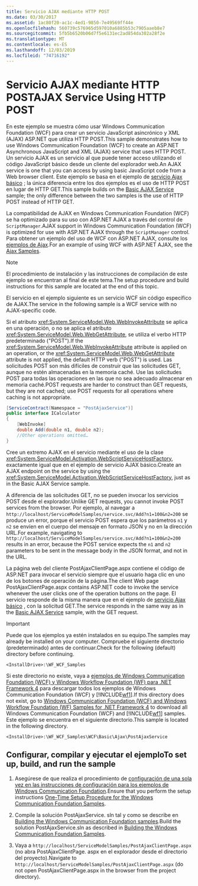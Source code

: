 ```yaml
---
title: Servicio AJAX mediante HTTP POST
ms.date: 03/30/2017
ms.assetid: 1ac80f20-ac1c-4ed1-9850-7e49569ff44e
ms.openlocfilehash: 560739c576965d597010a6885b53c7905aaeb8e7
ms.sourcegitcommit: 5fb5b6520b06d7f5e6131ec2ad854da302a28f2e
ms.translationtype: MT
ms.contentlocale: es-ES
ms.lasthandoff: 12/03/2019
ms.locfileid: "74716192"
---
```

# <a name="ajax-service-using-http-post"></a><span data-ttu-id="fbc0a-102">Servicio AJAX mediante HTTP POST</span><span class="sxs-lookup"><span data-stu-id="fbc0a-102">AJAX Service Using HTTP POST</span></span>

<span data-ttu-id="fbc0a-103">En este ejemplo se muestra cómo usar Windows Communication Foundation (WCF) para crear un servicio JavaScript asincrónico y XML (AJAX) ASP.NET que utiliza HTTP POST.</span><span class="sxs-lookup"><span data-stu-id="fbc0a-103">This sample demonstrates how to use Windows Communication Foundation (WCF) to create an ASP.NET Asynchronous JavaScript and XML (AJAX) service that uses HTTP POST.</span></span> <span data-ttu-id="fbc0a-104">Un servicio AJAX es un servicio al que puede tener acceso utilizando el código JavaScript básico desde un cliente del explorador web.</span><span class="sxs-lookup"><span data-stu-id="fbc0a-104">An AJAX service is one that you can access by using basic JavaScript code from a Web browser client.</span></span> <span data-ttu-id="fbc0a-105">Este ejemplo se basa en el ejemplo de [servicio Ajax básico](../../../../docs/framework/wcf/samples/basic-ajax-service.md) ; la única diferencia entre los dos ejemplos es el uso de HTTP POST en lugar de HTTP GET.</span><span class="sxs-lookup"><span data-stu-id="fbc0a-105">This sample builds on the [Basic AJAX Service](../../../../docs/framework/wcf/samples/basic-ajax-service.md) sample; the only difference between the two samples is the use of HTTP POST instead of HTTP GET.</span></span>

<span data-ttu-id="fbc0a-106">La compatibilidad de AJAX en Windows Communication Foundation (WCF) se ha optimizado para su uso con ASP.NET AJAX a través del control de `ScriptManager`.</span><span class="sxs-lookup"><span data-stu-id="fbc0a-106">AJAX support in Windows Communication Foundation (WCF) is optimized for use with ASP.NET AJAX through the `ScriptManager` control.</span></span> <span data-ttu-id="fbc0a-107">Para obtener un ejemplo del uso de WCF con ASP.NET AJAX, consulte los [ejemplos de Ajax](../../../../docs/framework/wcf/samples/ajax-service-using-http-post.md).</span><span class="sxs-lookup"><span data-stu-id="fbc0a-107">For an example of using WCF with ASP.NET AJAX, see the [Ajax Samples](../../../../docs/framework/wcf/samples/ajax-service-using-http-post.md).</span></span>

> [!NOTE]
> <span data-ttu-id="fbc0a-108">El procedimiento de instalación y las instrucciones de compilación de este ejemplo se encuentran al final de este tema.</span><span class="sxs-lookup"><span data-stu-id="fbc0a-108">The setup procedure and build instructions for this sample are located at the end of this topic.</span></span>

<span data-ttu-id="fbc0a-109">El servicio en el ejemplo siguiente es un servicio WCF sin código específico de AJAX.</span><span class="sxs-lookup"><span data-stu-id="fbc0a-109">The service in the following sample is a WCF service with no AJAX-specific code.</span></span>

<span data-ttu-id="fbc0a-110">Si el atributo <xref:System.ServiceModel.Web.WebInvokeAttribute> se aplica en una operación, o no se aplica el atributo <xref:System.ServiceModel.Web.WebGetAttribute>, se utiliza el verbo HTTP predeterminado ("POST").</span><span class="sxs-lookup"><span data-stu-id="fbc0a-110">If the <xref:System.ServiceModel.Web.WebInvokeAttribute> attribute is applied on an operation, or the <xref:System.ServiceModel.Web.WebGetAttribute> attribute is not applied, the default HTTP verb ("POST") is used.</span></span> <span data-ttu-id="fbc0a-111">Las solicitudes POST son más difíciles de construir que las solicitudes GET, aunque no estén almacenadas en la memoria caché. Use las solicitudes POST para todas las operaciones en las que no sea adecuado almacenar en memoria caché.</span><span class="sxs-lookup"><span data-stu-id="fbc0a-111">POST requests are harder to construct than GET requests, but they are not cached; use POST requests for all operations where caching is not appropriate.</span></span>

```csharp
[ServiceContract(Namespace = "PostAjaxService")]
public interface ICalculator
{
    [WebInvoke]
    double Add(double n1, double n2);
    //Other operations omitted…
}
```

<span data-ttu-id="fbc0a-112">Cree un extremo AJAX en el servicio mediante el uso de la clase <xref:System.ServiceModel.Activation.WebScriptServiceHostFactory>, exactamente igual que en el ejemplo de servicio AJAX básico.</span><span class="sxs-lookup"><span data-stu-id="fbc0a-112">Create an AJAX endpoint on the service by using the <xref:System.ServiceModel.Activation.WebScriptServiceHostFactory>, just as in the Basic AJAX Service sample.</span></span>

<span data-ttu-id="fbc0a-113">A diferencia de las solicitudes GET, no se pueden invocar los servicios POST desde el explorador.</span><span class="sxs-lookup"><span data-stu-id="fbc0a-113">Unlike GET requests, you cannot invoke POST services from the browser.</span></span> <span data-ttu-id="fbc0a-114">Por ejemplo, al navegar a `http://localhost/ServiceModelSamples/service.svc/Add?n1=100&n2=200` se produce un error, porque el servicio POST espera que los parámetros `n1` y `n2` se envíen en el cuerpo del mensaje en formato JSON y no en la dirección URL.</span><span class="sxs-lookup"><span data-stu-id="fbc0a-114">For example, navigating to `http://localhost/ServiceModelSamples/service.svc/Add?n1=100&n2=200` results in an error, because the POST service expects the `n1` and `n2` parameters to be sent in the message body in the JSON format, and not in the URL.</span></span>

<span data-ttu-id="fbc0a-115">La página web del cliente PostAjaxClientPage.aspx contiene el código de ASP.NET para invocar el servicio siempre que el usuario haga clic en uno de los botones de operación de la página.</span><span class="sxs-lookup"><span data-stu-id="fbc0a-115">The client Web page PostAjaxClientPage.aspx contains ASP.NET code to invoke the service whenever the user clicks one of the operation buttons on the page.</span></span> <span data-ttu-id="fbc0a-116">El servicio responde de la misma manera que en el ejemplo de [servicio Ajax básico](../../../../docs/framework/wcf/samples/basic-ajax-service.md) , con la solicitud GET.</span><span class="sxs-lookup"><span data-stu-id="fbc0a-116">The service responds in the same way as in the [Basic AJAX Service](../../../../docs/framework/wcf/samples/basic-ajax-service.md) sample, with the GET request.</span></span>

> [!IMPORTANT]
> <span data-ttu-id="fbc0a-117">Puede que los ejemplos ya estén instalados en su equipo.</span><span class="sxs-lookup"><span data-stu-id="fbc0a-117">The samples may already be installed on your computer.</span></span> <span data-ttu-id="fbc0a-118">Compruebe el siguiente directorio (predeterminado) antes de continuar.</span><span class="sxs-lookup"><span data-stu-id="fbc0a-118">Check for the following (default) directory before continuing.</span></span>
>
> `<InstallDrive>:\WF_WCF_Samples`
>
> <span data-ttu-id="fbc0a-119">Si este directorio no existe, vaya a [ejemplos de Windows Communication Foundation (WCF) y Windows Workflow Foundation (WF) para .NET Framework 4](https://www.microsoft.com/download/details.aspx?id=21459) para descargar todos los ejemplos de Windows Communication Foundation (WCF) y [!INCLUDE[wf1](../../../../includes/wf1-md.md)].</span><span class="sxs-lookup"><span data-stu-id="fbc0a-119">If this directory does not exist, go to [Windows Communication Foundation (WCF) and Windows Workflow Foundation (WF) Samples for .NET Framework 4](https://www.microsoft.com/download/details.aspx?id=21459) to download all Windows Communication Foundation (WCF) and [!INCLUDE[wf1](../../../../includes/wf1-md.md)] samples.</span></span> <span data-ttu-id="fbc0a-120">Este ejemplo se encuentra en el siguiente directorio.</span><span class="sxs-lookup"><span data-stu-id="fbc0a-120">This sample is located in the following directory.</span></span>
>
> `<InstallDrive>:\WF_WCF_Samples\WCF\Basic\Ajax\PostAjaxService`

## <a name="to-set-up-build-and-run-the-sample"></a><span data-ttu-id="fbc0a-121">Configurar, compilar y ejecutar el ejemplo</span><span class="sxs-lookup"><span data-stu-id="fbc0a-121">To set up, build, and run the sample</span></span>

1. <span data-ttu-id="fbc0a-122">Asegúrese de que realiza el procedimiento de [configuración de una sola vez en las instrucciones de configuración para los ejemplos de Windows Communication Foundation](../../../../docs/framework/wcf/samples/one-time-setup-procedure-for-the-wcf-samples.md).</span><span class="sxs-lookup"><span data-stu-id="fbc0a-122">Ensure that you perform the setup instructions [One-Time Setup Procedure for the Windows Communication Foundation Samples](../../../../docs/framework/wcf/samples/one-time-setup-procedure-for-the-wcf-samples.md).</span></span>

2. <span data-ttu-id="fbc0a-123">Compile la solución PostAjaxService. sln tal y como se describe en [Building the Windows Communication Foundation samples](../../../../docs/framework/wcf/samples/building-the-samples.md).</span><span class="sxs-lookup"><span data-stu-id="fbc0a-123">Build the solution PostAjaxService.sln as described in [Building the Windows Communication Foundation Samples](../../../../docs/framework/wcf/samples/building-the-samples.md).</span></span>

3. <span data-ttu-id="fbc0a-124">Vaya a `http://localhost/ServiceModelSamples/PostAjaxClientPage.aspx` (no abra PostAjaxClientPage. aspx en el explorador desde el directorio del proyecto).</span><span class="sxs-lookup"><span data-stu-id="fbc0a-124">Navigate to `http://localhost/ServiceModelSamples/PostAjaxClientPage.aspx` (do not open PostAjaxClientPage.aspx in the browser from the project directory).</span></span>
